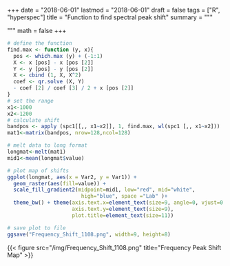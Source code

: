 +++
date = "2018-06-01"
lastmod = "2018-06-01"
draft = false
tags = ["R", "hyperspec"]
title = "Function to find spectral peak shift"
summary = """

"""
math = false
+++



```r
# define the function
find.max <- function (y, x){
  pos <- which.max (y) + (-1:1)
  X <- x [pos] - x [pos [2]]
  Y <- y [pos] - y [pos [2]]
  X <- cbind (1, X, X^2)
  coef <- qr.solve (X, Y)
  - coef [2] / coef [3] / 2 + x [pos [2]]
}
# set the range
x1<-1000
x2<-1200
# calculate shift
bandpos <- apply (spc1[[,, x1~x2]], 1, find.max, wl(spc1 [,, x1~x2]))
mat1<-matrix(bandpos, nrow=128,ncol=128)

# melt data to long format
longmat<-melt(mat1)
mid1<-mean(longmat$value)

# plot map of shifts 
ggplot(longmat, aes(x = Var2, y = Var1)) +
  geom_raster(aes(fill=value)) +
  scale_fill_gradient2(midpoint=mid1, low="red", mid="white",
                        high="blue", space ="Lab" )+
  theme_bw() + theme(axis.text.x=element_text(size=9, angle=0, vjust=0.3),
                     axis.text.y=element_text(size=9),
                     plot.title=element_text(size=11))

# save plot to file
ggsave("Frequency_Shift_1108.png", width=9, height=8)
```
{{< figure src="/img/Frequency_Shift_1108.png" title="Frequency Peak Shift Map" >}}
